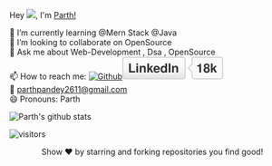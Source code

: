 Hey <img src="https://github.com/TheDudeThatCode/TheDudeThatCode/blob/master/Assets/Hi.gif" width="29">, I'm [Parth!](https://www.linkedin.com/in/parth-pandey-35681a231/)

 🌱 I’m currently learning @Mern Stack @Java\
 👯 I’m looking to collaborate on OpenSource\
 💬 Ask me about Web-Development , Dsa , OpenSource\
 📫 How to reach me: <a href="https://github.com/ParthPandey2611"><img src="https://camo.githubusercontent.com/5c8c95ac48ba4bcc1018a7c80c530bcd4c82794d4655999472465b625e76a17e/68747470733a2f2f696d672e736869656c64732e696f2f62616467652f2d4769746875622d3030303f7374796c653d666c6174266c6f676f3d476974687562266c6f676f436f6c6f723d7768697465" alt="Github" data-canonical-src="https://img.shields.io/badge/-Github-000?style=flat&amp;logo=Github&amp;logoColor=white" style="max-width:100%;"></a><a href="linkedin.com/in/parth-pandey-35681a231/" rel="nofollow"><img src="https://github.com/terrytangyuan/terrytangyuan/blob/master/imgs/linkedin.svg" alt="Linkedin" data-canonical-src="https://img.shields.io/badge/-LinkedIn-blue?style=flat&amp;logo=Linkedin&amp;logoColor=white" style="max-width:100%;"></a>  
 :e-mail: parthpandey2611@gmail.com\
😄 Pronouns: Parth

![Parth's github stats](https://github-readme-stats.vercel.app/api?username=ParthPandey2611&hide=issues&show_icons=true&theme=onedark)

![visitors](https://visitor-badge.laobi.icu/badge?page_id=ParthPandey2611.ParthPandey2611)


<p align="center">Show ❤️ by starring and forking repositories you find good! </p>
